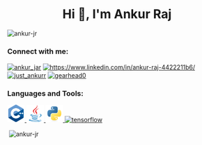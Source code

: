 
<h1 align="center">Hi 👋, I'm Ankur Raj</h1>


<p align="left"> <img src="https://komarev.com/ghpvc/?username=ankur-jr&label=Profile%20views&color=0e75b6&style=flat" alt="ankur-jr" /> </p>



<h3 align="left">Connect with me:</h3>
<p align="left">
<a href="https://twitter.com/ankur_jar" target="blank"><img align="center" src="https://raw.githubusercontent.com/rahuldkjain/github-profile-readme-generator/master/src/images/icons/Social/twitter.svg" alt="ankur_jar" height="30" width="40" /></a>
<a href="https://linkedin.com/in/https://www.linkedin.com/in/ankur-raj-4422211b6/" target="blank"><img align="center" src="https://raw.githubusercontent.com/rahuldkjain/github-profile-readme-generator/master/src/images/icons/Social/linked-in-alt.svg" alt="https://www.linkedin.com/in/ankur-raj-4422211b6/" height="30" width="40" /></a>
<a href="https://instagram.com/just_ankurr" target="blank"><img align="center" src="https://raw.githubusercontent.com/rahuldkjain/github-profile-readme-generator/master/src/images/icons/Social/instagram.svg" alt="just_ankurr" height="30" width="40" /></a>
<a href="https://www.codechef.com/users/gearhead0" target="blank"><img align="center" src="https://cdn.jsdelivr.net/npm/simple-icons@3.1.0/icons/codechef.svg" alt="gearhead0" height="30" width="40" /></a>
</p>

<h3 align="left">Languages and Tools:</h3>
<p align="left"> <a href="https://www.w3schools.com/cpp/" target="_blank" rel="noreferrer"> <img src="https://raw.githubusercontent.com/devicons/devicon/master/icons/cplusplus/cplusplus-original.svg" alt="cplusplus" width="40" height="40"/> </a> <a href="https://www.java.com" target="_blank" rel="noreferrer"> <img src="https://raw.githubusercontent.com/devicons/devicon/master/icons/java/java-original.svg" alt="java" width="40" height="40"/> </a> <a href="https://www.python.org" target="_blank" rel="noreferrer"> <img src="https://raw.githubusercontent.com/devicons/devicon/master/icons/python/python-original.svg" alt="python" width="40" height="40"/> </a> <a href="https://www.tensorflow.org" target="_blank" rel="noreferrer"> <img src="https://www.vectorlogo.zone/logos/tensorflow/tensorflow-icon.svg" alt="tensorflow" width="40" height="40"/> </a> </p>

<p>&nbsp;<img align="center" src="https://github-readme-stats.vercel.app/api?username=ankur-jr&show_icons=true&locale=en" alt="ankur-jr" /></p>



